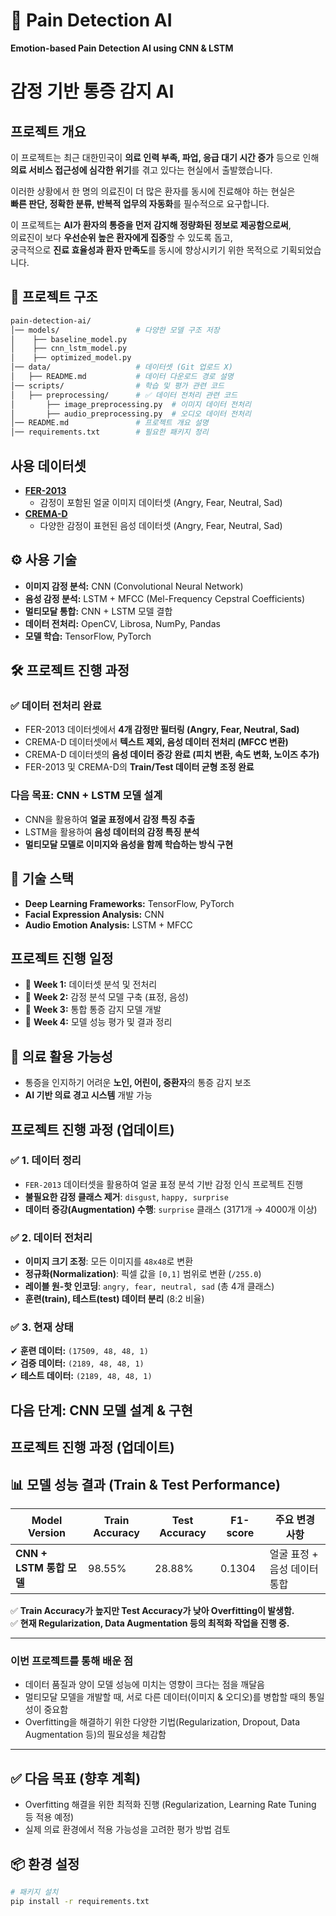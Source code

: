 # 🏥 Pain Detection AI
**Emotion-based Pain Detection AI using CNN & LSTM**

# 감정 기반 통증 감지 AI

## 프로젝트 개요
이 프로젝트는 최근 대한민국이 **의료 인력 부족, 파업, 응급 대기 시간 증가** 등으로 인해 **의료 서비스 접근성에 심각한 위기**를 겪고 있다는 현실에서 출발했습니다.

이러한 상황에서 한 명의 의료진이 더 많은 환자를 동시에 진료해야 하는 현실은  
**빠른 판단, 정확한 분류, 반복적 업무의 자동화**를 필수적으로 요구합니다.

이 프로젝트는 **AI가 환자의 통증을 먼저 감지해 정량화된 정보로 제공함으로써**,  
의료진이 보다 **우선순위 높은 환자에게 집중**할 수 있도록 돕고,  
궁극적으로 **진료 효율성과 환자 만족도**를 동시에 향상시키기 위한 목적으로 기획되었습니다.

## 📂 프로젝트 구조
 ```bash
pain-detection-ai/
│── models/                 # 다양한 모델 구조 저장
│    ├── baseline_model.py 
│    ├── cnn_lstm_model.py 
│    ├── optimized_model.py
│── data/                   # 데이터셋 (Git 업로드 X)
│   ├── README.md           # 데이터 다운로드 경로 설명
│── scripts/                # 학습 및 평가 관련 코드
│   ├── preprocessing/      # ✅ 데이터 전처리 관련 코드
│       ├── image_preprocessing.py  # 이미지 데이터 전처리
│       ├── audio_preprocessing.py  # 오디오 데이터 전처리
│── README.md               # 프로젝트 개요 설명
│── requirements.txt        # 필요한 패키지 정리
````


## 사용 데이터셋
- **[FER-2013](https://www.kaggle.com/datasets/msambare/fer2013)**
  - 감정이 포함된 얼굴 이미지 데이터셋 (Angry, Fear, Neutral, Sad)
- **[CREMA-D](https://github.com/CheyneyComputerScience/CREMA-D)**
  - 다양한 감정이 표현된 음성 데이터셋 (Angry, Fear, Neutral, Sad)

## ⚙️ 사용 기술
- **이미지 감정 분석:** CNN (Convolutional Neural Network)
- **음성 감정 분석:** LSTM + MFCC (Mel-Frequency Cepstral Coefficients)
- **멀티모달 통합:** CNN + LSTM 모델 결합
- **데이터 전처리:** OpenCV, Librosa, NumPy, Pandas
- **모델 학습:** TensorFlow, PyTorch

## 🛠 프로젝트 진행 과정
### ✅ 데이터 전처리 완료
- FER-2013 데이터셋에서 **4개 감정만 필터링 (Angry, Fear, Neutral, Sad)**
- CREMA-D 데이터셋에서 **텍스트 제외, 음성 데이터 전처리 (MFCC 변환)**
- CREMA-D 데이터셋의 **음성 데이터 증강 완료 (피치 변환, 속도 변화, 노이즈 추가)**
- FER-2013 및 CREMA-D의 **Train/Test 데이터 균형 조정 완료**

### 다음 목표: CNN + LSTM 모델 설계
- CNN을 활용하여 **얼굴 표정에서 감정 특징 추출**
- LSTM을 활용하여 **음성 데이터의 감정 특징 분석**
- **멀티모달 모델로 이미지와 음성을 함께 학습하는 방식 구현**

## 🔧 기술 스택
- **Deep Learning Frameworks:** TensorFlow, PyTorch
- **Facial Expression Analysis:** CNN
- **Audio Emotion Analysis:** LSTM + MFCC

## 프로젝트 진행 일정
- 📅 **Week 1:** 데이터셋 분석 및 전처리
- 📅 **Week 2:** 감정 분석 모델 구축 (표정, 음성)
- 📅 **Week 3:** 통합 통증 감지 모델 개발
- 📅 **Week 4:** 모델 성능 평가 및 결과 정리

## 🏥 의료 활용 가능성
- 통증을 인지하기 어려운 **노인, 어린이, 중환자**의 통증 감지 보조
- **AI 기반 의료 경고 시스템** 개발 가능

## 프로젝트 진행 과정 (업데이트) 

### ✅ 1. 데이터 정리
- `FER-2013` 데이터셋을 활용하여 얼굴 표정 분석 기반 감정 인식 프로젝트 진행
- **불필요한 감정 클래스 제거**: `disgust`, `happy, surprise`
- **데이터 증강(Augmentation) 수행**: `surprise` 클래스 (3171개 → 4000개 이상)

### ✅ 2. 데이터 전처리
- **이미지 크기 조정**: 모든 이미지를 `48x48`로 변환
- **정규화(Normalization)**: 픽셀 값을 `[0,1]` 범위로 변환 (`/255.0`)
- **레이블 원-핫 인코딩**: `angry, fear, neutral, sad` (총 4개 클래스)
- **훈련(train), 테스트(test) 데이터 분리** (8:2 비율)

### ✅ 3. 현재 상태
✔ **훈련 데이터:** `(17509, 48, 48, 1)`  
✔ **검증 데이터:** `(2189, 48, 48, 1)`  
✔ **테스트 데이터:** `(2189, 48, 48, 1)`

다음 단계: **CNN 모델 설계 & 구현**
---
## 프로젝트 진행 과정 (업데이트) 

## 📊 모델 성능 결과 (Train & Test Performance)

| Model Version       | Train Accuracy | Test Accuracy | F1-score | 주요 변경 사항 |
|--------------------|---------------|--------------|----------|--------------|
| **CNN + LSTM 통합 모델** | 98.55% | 28.88% | 0.1304 | 얼굴 표정 + 음성 데이터 통합 |

✅ **Train Accuracy가 높지만 Test Accuracy가 낮아 Overfitting이 발생함.**  
✅ **현재 Regularization, Data Augmentation 등의 최적화 작업을 진행 중.**

---


### **이번 프로젝트를 통해 배운 점**

- 데이터 품질과 양이 모델 성능에 미치는 영향이 크다는 점을 깨달음
- 멀티모달 모델을 개발할 때, 서로 다른 데이터(이미지 & 오디오)를 병합할 때의 통일성이 중요함
- Overfitting을 해결하기 위한 다양한 기법(Regularization, Dropout, Data Augmentation 등)의 필요성을 체감함

---

## ✅ **다음 목표 (향후 계획)**

- Overfitting 해결을 위한 최적화 진행 (Regularization, Learning Rate Tuning 등 적용 예정)
- 실제 의료 환경에서 적용 가능성을 고려한 평가 방법 검토

## 📦 환경 설정
```bash
# 패키지 설치
pip install -r requirements.txt

